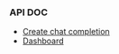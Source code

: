 ### API DOC
- [Create chat completion](https://platform.openai.com/docs/api-reference/chat/create?lang=node.js)
- [Dashboard](https://platform.openai.com/api-keys)
